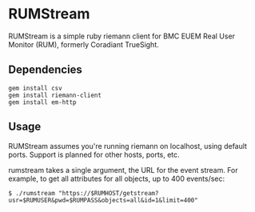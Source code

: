 # RUMStream

RUMStream is a simple ruby riemann client for BMC EUEM Real User Monitor (RUM), 
formerly Coradiant TrueSight.

## Dependencies

    gem install csv
    gem install riemann-client
    gem install em-http

## Usage

RUMStream assumes you're running riemann on localhost, using default ports. Support is planned
for other hosts, ports, etc.

rumstream takes a single argument, the URL for the event stream. For example, to get all
attributes for all objects, up to 400 events/sec:

    $ ./rumstream "https://$RUMHOST/getstream?usr=$RUMUSER&pwd=$RUMPASS&objects=all&id=1&limit=400"
